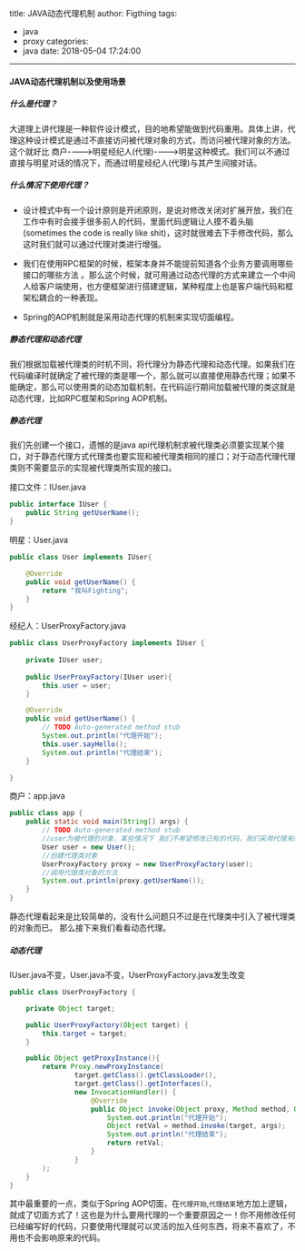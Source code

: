 title: JAVA动态代理机制
author: Figthing
tags:
  - java
  - proxy
categories:
  - java
date: 2018-05-04 17:24:00
---
#### JAVA动态代理机制以及使用场景

##### 什么是代理？
大道理上讲代理是一种软件设计模式，目的地希望能做到代码重用。具体上讲，代理这种设计模式是通过不直接访问被代理对象的方式，而访问被代理对象的方法。这个就好比 商户---->明星经纪人(代理)---->明星这种模式。我们可以不通过直接与明星对话的情况下，而通过明星经纪人(代理)与其产生间接对话。

##### 什么情况下使用代理？
- 设计模式中有一个设计原则是开闭原则，是说对修改关闭对扩展开放，我们在工作中有时会接手很多前人的代码，里面代码逻辑让人摸不着头脑(sometimes the code is really like shit)，这时就很难去下手修改代码，那么这时我们就可以通过代理对类进行增强。

- 我们在使用RPC框架的时候，框架本身并不能提前知道各个业务方要调用哪些接口的哪些方法 。那么这个时候，就可用通过动态代理的方式来建立一个中间人给客户端使用，也方便框架进行搭建逻辑，某种程度上也是客户端代码和框架松耦合的一种表现。

- Spring的AOP机制就是采用动态代理的机制来实现切面编程。

<!--more-->

##### 静态代理和动态代理
我们根据加载被代理类的时机不同，将代理分为静态代理和动态代理。如果我们在代码编译时就确定了被代理的类是哪一个，那么就可以直接使用静态代理；如果不能确定，那么可以使用类的动态加载机制，在代码运行期间加载被代理的类这就是动态代理，比如RPC框架和Spring AOP机制。

##### 静态代理
我们先创建一个接口，遗憾的是java api代理机制求被代理类必须要实现某个接口，对于静态代理方式代理类也要实现和被代理类相同的接口；对于动态代理代理类则不需要显示的实现被代理类所实现的接口。

接口文件：IUser.java
```java
public interface IUser {
	public String getUserName();
}
```

明星：User.java
```java
public class User implements IUser{

	@Override
	public void getUserName() {
		return "我叫Fighting";
	}
}
```

经纪人：UserProxyFactory.java
```java
public class UserProxyFactory implements IUser {
	
	private IUser user;
	
	public UserProxyFactory(IUser user){
		this.user = user;
	}

	@Override
	public void getUserName() {
		// TODO Auto-generated method stub
		System.out.println("代理开始");
		this.user.sayHello();
		System.out.println("代理结束");
	}

}
```

商户：app.java

```java
public class app {
	public static void main(String[] args) {
		// TODO Auto-generated method stub
		//user为被代理的对象，某些情况下 我们不希望修改已有的代码，我们采用代理来间接访问
		User user = new User();
		//创建代理类对象
		UserProxyFactory proxy = new UserProxyFactory(user);
		//调用代理类对象的方法
		System.out.println(proxy.getUserName());
	}
}

```

静态代理看起来是比较简单的，没有什么问题只不过是在代理类中引入了被代理类的对象而已。
那么接下来我们看看动态代理。

##### 动态代理

IUser.java不变，User.java不变，UserProxyFactory.java发生改变

```java
public class UserProxyFactory {

	private Object target;

	public UserProxyFactory(Object target) {
		this.target = target;
	}

	public Object getProxyInstance(){
		return Proxy.newProxyInstance(
				target.getClass().getClassLoader(),
				target.getClass().getInterfaces(),
				new InvocationHandler() {
					@Override
					public Object invoke(Object proxy, Method method, Object[] args) throws Throwable {
						System.out.println("代理开始");
						Object retVal = method.invoke(target, args);
						System.out.println("代理结束");
						return retVal;
					}
				}
		);
	}
}
```

其中最重要的一点，类似于Spring AOP切面，在`代理开始`,`代理结束`地方加上逻辑，就成了切面方式了！这也是为什么要用代理的一个重要原因之一！你不用修改任何已经编写好的代码，只要使用代理就可以灵活的加入任何东西，将来不喜欢了，不用也不会影响原来的代码。